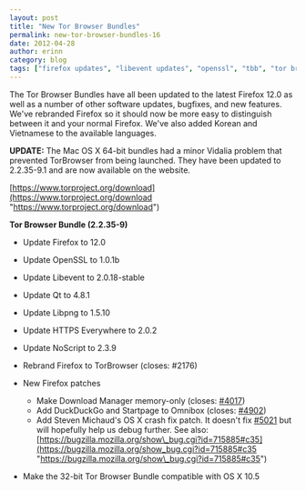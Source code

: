 ```yaml
---
layout: post
title: "New Tor Browser Bundles"
permalink: new-tor-browser-bundles-16
date: 2012-04-28
author: erinn
category: blog
tags: ["firefox updates", "libevent updates", "openssl", "tbb", "tor browser bundle", "torbrowser"]
---
```


The Tor Browser Bundles have all been updated to the latest Firefox 12.0 as well as a number of other software updates, bugfixes, and new features. We've rebranded Firefox so it should now be more easy to distinguish between it and your normal Firefox. We've also added Korean and Vietnamese to the available languages.

**UPDATE:** The Mac OS X 64-bit bundles had a minor Vidalia problem that prevented TorBrowser from being launched. They have been updated to 2.2.35-9.1 and are now available on the website.

[https://www.torproject.org/download](https://www.torproject.org/download "https://www.torproject.org/download")

**Tor Browser Bundle (2.2.35-9)**

- Update Firefox to 12.0
- Update OpenSSL to 1.0.1b
- Update Libevent to 2.0.18-stable
- Update Qt to 4.8.1
- Update Libpng to 1.5.10
- Update HTTPS Everywhere to 2.0.2
- Update NoScript to 2.3.9
- Rebrand Firefox to TorBrowser (closes: #2176)
- New Firefox patches

  - Make Download Manager memory-only (closes: [#4017](https://trac.torproject.org/projects/tor/ticket/4017))
  - Add DuckDuckGo and Startpage to Omnibox (closes: [#4902](https://trac.torproject.org/projects/tor/ticket/4902))
  - Add Steven Michaud's OS X crash fix patch. It doesn't fix [#5021](https://trac.torproject.org/projects/tor/ticket/5021) but will hopefully help us debug further. See also:  
 [https://bugzilla.mozilla.org/show\_bug.cgi?id=715885#c35](https://bugzilla.mozilla.org/show_bug.cgi?id=715885#c35 "https://bugzilla.mozilla.org/show\_bug.cgi?id=715885#c35")
- Make the 32-bit Tor Browser Bundle compatible with OS X 10.5

